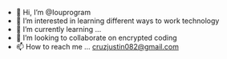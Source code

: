 - 👋 Hi, I’m @Iouprogram
- 👀 I’m interested in learning different ways to work technology
- 🌱 I’m currently learning ...
- 💞️ I’m looking to collaborate on encrypted coding
- 📫 How to reach me ...
cruzjustin082@gmail.com
<!---
Iouprogram/Iouprogram is a ✨ special ✨ repository because its `README.md` (this file) appears on your GitHub profile.
You can click the Preview link to take a look at your changes.
--->
